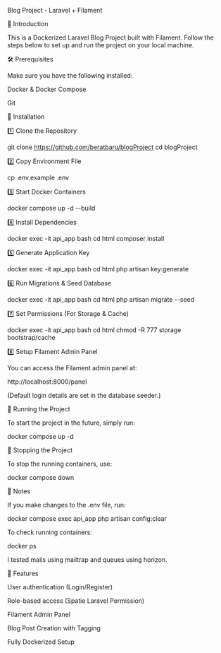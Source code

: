 Blog Project - Laravel + Filament

📌 Introduction

This is a Dockerized Laravel Blog Project built with Filament. Follow the steps below to set up and run the project on your local machine.

🛠️ Prerequisites

Make sure you have the following installed:

Docker & Docker Compose

Git

🚀 Installation

1️⃣ Clone the Repository

git clone https://github.com/beratbaru/blogProject
cd blogProject

2️⃣ Copy Environment File

cp .env.example .env

3️⃣ Start Docker Containers

docker compose up -d --build

4️⃣ Install Dependencies

docker exec -it api_app bash
cd html
composer install

5️⃣ Generate Application Key

docker exec -it api_app bash
cd html
php artisan key:generate

6️⃣ Run Migrations & Seed Database

docker exec -it api_app bash
cd html
php artisan migrate --seed

7️⃣ Set Permissions (For Storage & Cache)

docker exec -it api_app bash
cd html
chmod -R 777 storage bootstrap/cache

8️⃣ Setup Filament Admin Panel

You can access the Filament admin panel at:

http://localhost:8000/panel

(Default login details are set in the database seeder.)

🏃 Running the Project

To start the project in the future, simply run:

docker compose up -d

📌 Stopping the Project

To stop the running containers, use:

docker compose down

📢 Notes

If you make changes to the .env file, run:

docker compose exec api_app php artisan config:clear

To check running containers:

docker ps

I tested mails using mailtrap and queues using horizon.

🎯 Features

User authentication (Login/Register)

Role-based access (Spatie Laravel Permission)

Filament Admin Panel

Blog Post Creation with Tagging

Fully Dockerized Setup

<!--\Artisan::call('posts:update-status'); (run in tinker to test post scheduling after publishing a post from the panel.) -->